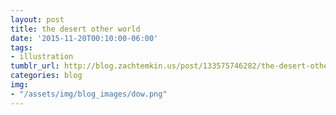 ```yaml
---
layout: post
title: the desert other world
date: '2015-11-20T00:10:00-06:00'
tags: 
- illustration
tumblr_url: http://blog.zachtemkin.us/post/133575746282/the-desert-other-world
categories: blog
img:
- "/assets/img/blog_images/dow.png" 
---
```

